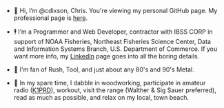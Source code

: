 - :wave: Hi, I’m @cdixson, Chris. You're viewing my personal GitHub page. My professional page is [here](https://github.com/cdixson1).

- :business_suit_levitating: I’m a Programmer and Web Developer, contractor with IBSS CORP in support of NOAA Fisheries, Northeast Fisheries Science Center, Data and Information Systems Branch,  U.S. Department of Commerce. If you want more info, my [LinkedIn](https://www.linkedin.com/in/cdixson/) page goes into all the boring details.

- :guitar: I'm fan of Rush, Tool, and just about any 80's and 90's Metal.

- :toolbox: In my spare time, I dabble in woodworking, participate in amateur radio ([K1PRD](https://www.qrz.com/db/K1PRD)), workout, visit the range (Walther & Sig Sauer preferred), read as much as possible, and relax on my local, town beach.


<!---
CDixson1/CDixson1 is a ✨ special ✨ repository because its `README.md` (this file) appears on your GitHub profile.
You can click the Preview link to take a look at your changes.
--->
